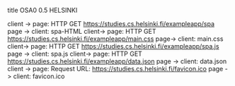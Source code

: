 title OSA0 0.5 HELSINKI

client -> page: HTTP GET https://studies.cs.helsinki.fi/exampleapp/spa
page -> client: spa-HTML
client-> page: HTTP GET https://studies.cs.helsinki.fi/exampleapp/main.css
page-> client: main.css
client-> page: HTTP GET https://studies.cs.helsinki.fi/exampleapp/spa.js
page -> client: spa.js
client-> page: HTTP GET https://studies.cs.helsinki.fi/exampleapp/data.json
page -> client: data.json
client -> page: Request URL: https://studies.cs.helsinki.fi/favicon.ico
page -> client: favicon.ico

